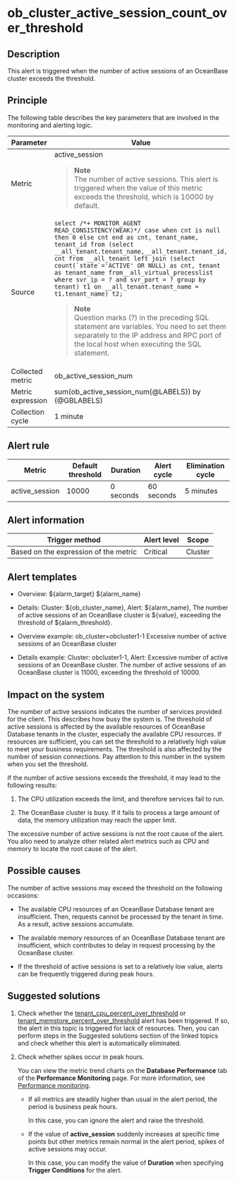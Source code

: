 ob_cluster_active_session_count_over_threshold
===================================================================

Description
--------------------------------

This alert is triggered when the number of active sessions of an OceanBase cluster exceeds the threshold.

Principle
------------------------------

The following table describes the key parameters that are involved in the monitoring and alerting logic.

|     Parameter     |                                                                                                                                                                                                                                                                                                                                               Value                                                                                                                                                                                                                                                                                                                                               |
|-------------------|---------------------------------------------------------------------------------------------------------------------------------------------------------------------------------------------------------------------------------------------------------------------------------------------------------------------------------------------------------------------------------------------------------------------------------------------------------------------------------------------------------------------------------------------------------------------------------------------------------------------------------------------------------------------------------------------------|
| Metric            | active_session <blockquote>**Note**  </br>The number of active sessions. This alert is triggered when the value of this metric exceeds the threshold, which is 10000 by default.  </blockquote>                                                                                                                                                                                                                                                                                                                                                                                                                                                                                                                 |
| Source            | ```select /*+ MONITOR_AGENT READ_CONSISTENCY(WEAK)*/ case when cnt is null then 0 else cnt end as cnt, tenant_name, tenant_id from (select __all_tenant.tenant_name,__all_tenant.tenant_id, cnt from __all_tenant left join (select count(`state`='ACTIVE' OR NULL) as cnt, tenant as tenant_name from__all_virtual_processlist where svr_ip = ? and svr_port = ? group by tenant) t1 on __all_tenant.tenant_name = t1.tenant_name) t2;``` <blockquote> **Note** <br> Question marks (?) in the preceding SQL statement are variables. You need to set them separately to the IP address and RPC port of the local host when executing the SQL statement.</blockquote> |
| Collected metric  | ob_active_session_num                                                                                                                                                                                                                                                                                                                                                                                                                                                                                                                                                                                                                                                                             |
| Metric expression | sum(ob_active_session_num{@LABELS}) by (@GBLABELS)                                                                                                                                                                                                                                                                                                                                                                                                                                                                                                                                                                                                                                                |
| Collection cycle  | 1 minute                                                                                                                                                                                                                                                                                                                                                                                                                                                                                                                                                                                                                                                                                          |

Alert rule
-------------------------------

|     Metric     | Default threshold | Duration  | Alert cycle | Elimination cycle |
|----------------|-------------------|-----------|-------------|-------------------|
| active_session | 10000             | 0 seconds | 60 seconds  | 5 minutes         |

Alert information
--------------------------------------

|            Trigger method             | Alert level |  Scope  |
|---------------------------------------|-------------|---------|
| Based on the expression of the metric | Critical    | Cluster |

Alert templates
------------------------------------

* Overview: ${alarm_target} ${alarm_name}

* Details: Cluster: ${ob_cluster_name}, Alert: ${alarm_name}, The number of active sessions of an OceanBase cluster is ${value}, exceeding the threshold of ${alarm_threshold}.

* Overview example: ob_cluster=obcluster1-1 Excessive number of active sessions of an OceanBase cluster

* Details example: Cluster: obcluster1-1, Alert: Excessive number of active sessions of an OceanBase cluster. The number of active sessions of an OceanBase cluster is 11000, exceeding the threshold of 10000.

Impact on the system
-----------------------------------------

The number of active sessions indicates the number of services provided for the client. This describes how busy the system is. The threshold of active sessions is affected by the available resources of OceanBase Database tenants in the cluster, especially the available CPU resources. If resources are sufficient, you can set the threshold to a relatively high value to meet your business requirements. The threshold is also affected by the number of session connections. Pay attention to this number in the system when you set the threshold.

If the number of active sessions exceeds the threshold, it may lead to the following results:

1. The CPU utilization exceeds the limit, and therefore services fail to run.

2. The OceanBase cluster is busy. If it fails to process a large amount of data, the memory utilization may reach the upper limit.

The excessive number of active sessions is not the root cause of the alert. You also need to analyze other related alert metrics such as CPU and memory to locate the root cause of the alert.

Possible causes
------------------------------------

The number of active sessions may exceed the threshold on the following occasions:

* The available CPU resources of an OceanBase Database tenant are insufficient. Then, requests cannot be processed by the tenant in time. As a result, active sessions accumulate.

* The available memory resources of an OceanBase Database tenant are insufficient, which contributes to delay in request processing by the OceanBase cluster.

* If the threshold of active sessions is set to a relatively low value, alerts can be frequently triggered during peak hours.

Suggested solutions
----------------------------------------

1. Check whether the [tenant_cpu_percent_over_threshold](../2.ob-alert/29.tenant_cpu_percent_over_threshold.md) or [tenant_memstore_percent_over_threshold](30.tenant_memstore_percent_over_threshold.md) alert has been triggered. If so, the alert in this topic is triggered for lack of resources. Then, you can perform steps in the Suggested solutions section of the linked topics and check whether this alert is automatically eliminated.

2. Check whether spikes occur in peak hours.

   You can view the metric trend charts on the **Database Performance** tab of the **Performance Monitoring** page. For more information, see [Performance monitoring](../../6.user-guide-2/4.cluster-features/5.performance-monitoring-1.md).
   * If all metrics are steadily higher than usual in the alert period, the period is business peak hours.

     In this case, you can ignore the alert and raise the threshold.

   * If the value of **active_session** suddenly increases at specific time points but other metrics remain normal in the alert period, spikes of active sessions may occur.

     In this case, you can modify the value of **Duration** when specifying **Trigger Conditions** for the alert.
